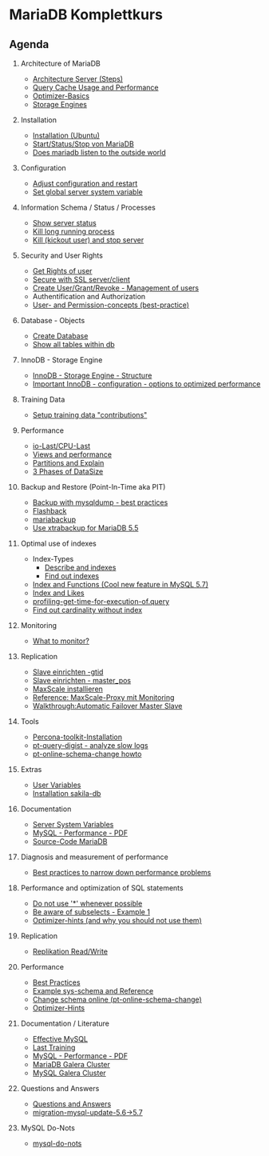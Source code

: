 # MariaDB Komplettkurs 
## Agenda 

  1. Architecture of MariaDB 
     * [Architecture Server (Steps)](/performance/mysql-server-architecture.md)
     * [Query Cache Usage and Performance](/performance/query-cache.md)
     * [Optimizer-Basics](optimizer-basics.md) 
     * [Storage Engines](/basics/storage-engines.md) 

  1. Installation 
     * [Installation (Ubuntu)](installation-ubuntu.md)
     * [Start/Status/Stop von MariaDB](start-status-stop.md)
     * [Does mariadb listen to the outside world](/installation/listening-where.md)
     
  1. Configuration
     * [Adjust configuration and restart](config-and-restart.md) 
     * [Set global server system variable](set-global-variable.md)
    
  1. Information Schema / Status / Processes
     * [Show server status](show-server-status.md)
     * [Kill long running process](kill-process.md)
     * [Kill (kickout user) and stop server](kill-shutdown.md) 
 
  1. Security and User Rights 
     * [Get Rights of user](get-rights-for-user.md)
     * [Secure with SSL server/client](security/ssl.md) 
     * [Create User/Grant/Revoke - Management of users](grant-revoke.md)
     * Authentification and Authorization
     * [User- and Permission-concepts (best-practice)](user-db-best-practice.md)
 
  1. Database - Objects  
     * [Create Database](create-database.md)
     * [Show all tables within db](show-tables.md) 
    
  1. InnoDB - Storage Engine 
     * [InnoDB - Storage Engine - Structure](/innodb/innodb-structure.md) 
     * [Important InnoDB - configuration - options to optimized performance](/innodb/innodb.md) 
  
  1. Training Data 
     * [Setup training data "contributions"](/indexes/setup-training-data-contributions.md)
     
  1. Performance 
     * [io-Last/CPU-Last](performance/last.md) 
     * [Views and performance](/performance/views.md)  
     * [Partitions and Explain](partitions/partitions-explain.md) 
     * [3 Phases of DataSize](3-phases-of-data-size-and-performance-impact.md)

  1. Backup and Restore (Point-In-Time aka PIT) 
     * [Backup with mysqldump - best practices](backup-restore/mysqldump.md) 
     * [Flashback](backup-restore/flashback.md) 
     * [mariabackup](backup-restore/mariabackup.md) 
     * [Use xtrabackup for MariaDB 5.5](backup-restore/xtrabackup-for-mariadb-5-5.md)

  1. Optimal use of indexes
   
     * Index-Types 
       * [Describe and indexes](/indexes/describe-table.md)
       * [Find out indexes](indexes/findout-indexes.md) 
     * [Index and Functions (Cool new feature in MySQL 5.7)](index-and-functions.md) 
     * [Index and Likes](/indexes/like-index-not-index.md)   
     * [profiling-get-time-for-execution-of.query](/indexes/profiling.md) 
     * [Find out cardinality without index](/indexes/cardinality.md)

  1. Monitoring 
     * [What to monitor?](/monitoring/monitoring.md) 

  1. Replication 
     * [Slave einrichten -gtid](/replication/01-master-slave-gtid.md)
     * [Slave einrichten - master_pos](/replication/01a-setup-slave-old-style.md)
     * [MaxScale installieren](/replication/02.5-maxscale-installation.md)
     * [Reference: MaxScale-Proxy mit Monitoring](/replication/02-mariadbmon.md)
     * [Walkthrough:Automatic Failover Master Slave](/replication/03-automatic-failover-master-slave.md)

  1. Tools 
     * [Percona-toolkit-Installation](/tools/percona-toolkit.md) 
     * [pt-query-digist - analyze slow logs](/tools/pt-query-digest.md) 
     * [pt-online-schema-change howto](/tools/pt-online-schema-change.md)
  
  1. Extras 
     * [User Variables](user-variables.md) 
     * [Installation sakila-db](sakila.md)
  
  1. Documentation 
     * [Server System Variables](https://mariadb.com/kb/en/server-system-variables/#bind_address)
     * [MySQL - Performance - PDF](http://schulung.t3isp.de/documents/pdfs/mysql/mysql-performance.pdf)
     * [Source-Code MariaDB](https://github.com/MariaDB/server)
     
  1. Diagnosis and measurement of performance 
     * [Best practices to narrow down performance problems](performance/best-practice-analyze.md)
     
  1. Performance and optimization of SQL statements
     * [Do not use '*' whenever possible](/performance/select-no-star-please.md)
     * [Be aware of subselects - Example 1](/performance/subselects-1.md)
     * [Optimizer-hints (and why you should not use them)](performance/optimizer-hints.md)
     
  1. Replication 
     * [Replikation Read/Write](https://proxysql.com/blog/configure-read-write-split/)
     
  1. Performance 
     * [Best Practices](/performance/best-practices.md)
     * [Example sys-schema and Reference](/tools/sys.md)
     * [Change schema online (pt-online-schema-change)](https://www.percona.com/doc/percona-toolkit/3.0/pt-online-schema-change.html)
     * [Optimizer-Hints](performance/optimizer-hints.md) 
         
  1. Documentation / Literature 
     * [Effective MySQL](https://www.amazon.com/Effective-MySQL-Optimizing-Statements-Oracle/dp/0071782796)
     * [Last Training](https://github.com/jmetzger/training-mysql-developers-basics)
     * [MySQL - Performance - PDF](http://schulung.t3isp.de/documents/pdfs/mysql/mysql-performance.pdf)
     * [MariaDB Galera Cluster](http://schulung.t3isp.de/documents/pdfs/mariadb/mariadb-galera-cluster.pdf)
     * [MySQL Galera Cluster](https://galeracluster.com/downloads/)   
   
  1. Questions and Answers 
     * [Questions and Answers](q-and-a.md)
     * [migration-mysql-update-5.6->5.7](migration-mysql.md)
    
  1. MySQL Do-Nots
     * [mysql-do-nots](/performance/mysql-do-nots.md)
